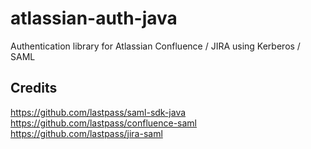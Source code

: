 # atlassian-auth-java
Authentication library for Atlassian Confluence / JIRA using Kerberos / SAML

## Credits
https://github.com/lastpass/saml-sdk-java
https://github.com/lastpass/confluence-saml
https://github.com/lastpass/jira-saml


